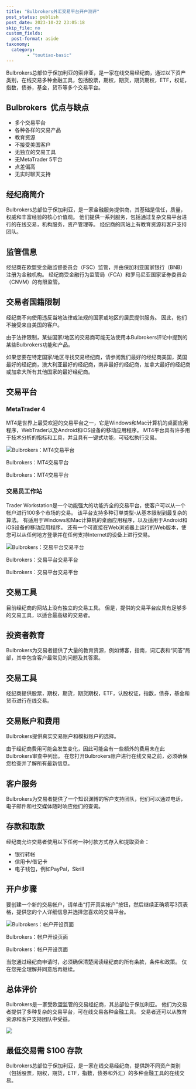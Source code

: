 ```yaml
---
title: "Bulbrokers外汇交易平台开户测评"
post_status: publish
post_date: 2023-10-22 23:05:18
skip_file: no
custom_fields: 
  post-format: aside
taxonomy:
  category:
        - "toutiao-basic"
---
```


Bulbrokers总部位于保加利亚的索非亚，是一家在线交易经纪商，通过以下资产类别，在线交易多种金融工具，包括股票，期权，期货，期货期权，ETF，权证，指数，债券，基金，货币等多个交易平台。

## Bulbrokers  优点与缺点

- 多个交易平台
- 各种各样的交易产品
- 教育资源
- 不接受美国客户
- 无独立的交易工具
- 无MetaTrader 5平台
- 点差偏高
- 无实时聊天支持

## 经纪商简介

Bulbrokers总部位于保加利亚，是一家金融服务提供商，其基础是信任，质量，权威和丰富经验的核心价值观。 他们提供一系列服务，包括通过复杂交易平台进行的在线交易，机构服务，资产管理等。 经纪商的网站上有教育资源和客户支持团队。

## 监管信息

经纪商在欧盟受金融监督委员会（FSC）监管，并由保加利亚国家银行（BNB）注册为金融机构。 经纪商受金融行为监管局（FCA）和罗马尼亚国家证券委员会（CNVM）的有限监管。

## 交易者国籍限制

经纪商不向使用违反当地法律或法规的国家或地区的居民提供服务。 因此，他们不接受来自美国的客户。

由于法律限制，某些国家/地区的交易商可能无法使用本Bulbrokers评论中提到的某些Bulbrokers功能和产品。

如果您要在特定国家/地区寻找交易经纪商，请参阅我们最好的经纪商美国，英国最好的经纪商，澳大利亚最好的经纪商，南非最好的经纪商，加拿大最好的经纪商或加拿大所有其他国家的最好经纪商。

## 交易平台

### MetaTrader 4

MT4是世界上最受欢迎的交易平台之一，它是Windows和Mac计算机的桌面应用程序，WebTrader以及Android和iOS设备的移动应用程序。 MT4平台具有许多用于技术分析的指标和工具，并且具有一键式功能，可轻松执行交易。

![Bulbrokers：MT4交易平台](https://cdn.fendou.la/funstoutiao/2020/11/Bulbrokers-Review-MT4-Trading-Platform-1024x635.jpg "Bulbrokers：MT4交易平台")

Bulbrokers：MT4交易平台

Bulbrokers：MT4交易平台

### 交易员工作站

Trader Workstation是一个功能强大的功能齐全的交易平台，使客户可以从一个帐户进行100多个市场的交易。 该平台支持多种订单类型-从基本限制到最复杂的算法。 有适用于Windows和Mac计算机的桌面应用程序，以及适用于Android和iOS设备的移动应用程序。 还有一个可直接在Web浏览器上运行的Web版本，使您可以从任何地方登录并在任何支持Internet的设备上进行交易。

![Bulbrokers：交易平台交易平台](https://cdn.fendou.la/funstoutiao/2020/11/Bulbrokers-Review-TWS-Trading-Platform-.jpg "Bulbrokers：交易平台交易平台")

Bulbrokers：交易平台交易平台

Bulbrokers：交易平台交易平台

## 交易工具

目前经纪商的网站上没有独立的交易工具。 但是，提供的交易平台应具有足够多的交易工具，以适合最高级的交易者。

## 投资者教育

Bulbrokers为交易者提供了大量的教育资源，例如博客，指南，词汇表和“问答”局部，其中包含客户最常见的问题及其答案。

## 交易工具

经纪商提供股票，期权，期货，期货期权，ETF，认股权证，指数，债券，基金和货币进行在线交易。

## 交易账户和费用

Bulbrokers提供真实交易账户和模拟账户的选择。

由于经纪商费用可能会发生变化，因此可能会有一些额外的费用未在此Bulbrokers审查中列出。 在您打开Bulbrokers账户进行在线交易之前，必须确保您检查并了解所有最新信息。

## 客户服务

Bulbrokers为交易者提供了一个知识渊博的客户支持团队，他们可以通过电话，电子邮件和社交媒体随时响应他们的查询。

## 存款和取款

经纪商允许交易者使用以下任何一种付款方式存入和提取资金：

- 银行转帐
- 信用卡/借记卡
- 电子钱包，例如PayPal，Skrill

## 开户步骤

要创建一个新的交易帐户，请单击“打开真实帐户”按钮，然后继续正确填写3页表格，提供您的个人详细信息并选择您喜欢的交易平台。

![Bulbrokers：帐户开设页面](https://cdn.fendou.la/funstoutiao/2020/11/Bulbrokers-Review-Account-Opening-Page-528x1024.jpg "Bulbrokers：帐户开设页面")

Bulbrokers：帐户开设页面

Bulbrokers：帐户开设页面

当您通过经纪商申请时，必须确保清楚阅读经纪商的所有条款，条件和政策。 仅在您完全理解并同意后再继续。

## 总体评价

Bulbrokers是一家受欧盟监管的交易经纪商，其总部位于保加利亚。 他们为交易者提供了多种复杂的交易平台，可在线交易各种金融工具。 交易者还可以从教育资源和客户支持团队中受益。

![](https://cdn.fendou.la/funstoutiao/2020/11/Bulbrokers-Logo.png)

## 最低交易需 $100 存款

Bulbrokers总部位于保加利亚，是一家在线交易经纪商，提供跨不同资产类别（包括股票，期权，期货，ETF，指数，债券和外汇）的多种金融工具的在线交易。
